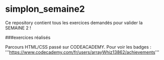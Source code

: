 # simplon_semaine2

Ce repository contient tous les exercices demandés pour valider la SEMAINE 2 !

###exercices réalisés

Parcours HTML/CSS passé sur CODEACADEMY.
Pour voir les badges : 
'''https://www.codecademy.com/fr/users/arrayWhiz13862/achievements'''